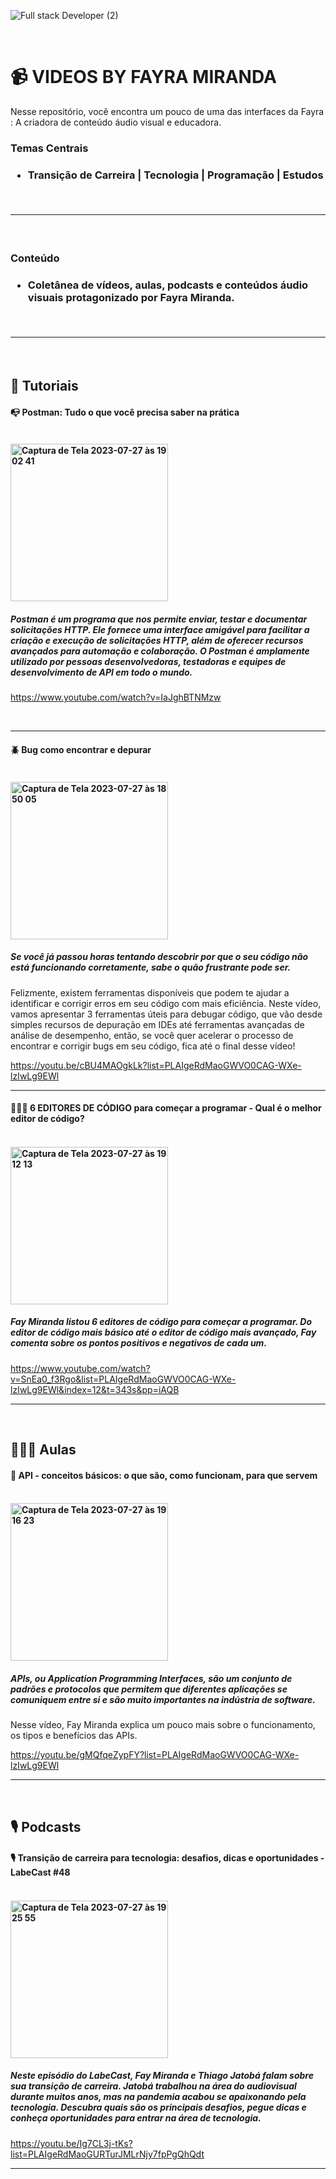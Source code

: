 
![Full stack Developer (2)](https://github.com/MirandaFayra/VIDEOS-BY-FAYRA-MIRANDA/assets/52434685/936af2d4-58ed-49e6-a40b-fa202aafaa07)

<br>

# 📹 VIDEOS BY FAYRA MIRANDA

Nesse repositório, você encontra um pouco de uma das interfaces da Fayra : A criadora de conteúdo áudio visual e educadora.
<br>
<h3>Temas Centrais <h3/>

* Transição de Carreira | Tecnologia | Programação | Estudos
<br>

-----------------------
<br>
<h3> Conteúdo <h3/>

* Coletânea de vídeos, aulas, podcasts e conteúdos áudio visuais protagonizado por Fayra Miranda. 
<br>

-----------------------
<br>
<h2>🌟 Tutoriais 

<br>

<h4> 📭 Postman: Tudo o que você precisa saber na prática <h4/>
  
<br>
<img width="252" alt="Captura de Tela 2023-07-27 às 19 02 41" src="https://github.com/MirandaFayra/VIDEOS-BY-FAYRA-MIRANDA/assets/52434685/7654b558-805a-42b3-8c1e-eaaf67b0e3f0">


<br>

##### Postman é um programa que nos permite enviar, testar e documentar solicitações HTTP. Ele fornece uma interface amigável para facilitar a criação e execução de solicitações HTTP, além de oferecer recursos avançados para automação e colaboração. O Postman é amplamente utilizado por pessoas desenvolvedoras, testadoras e equipes de desenvolvimento de API em todo o mundo.

<https://www.youtube.com/watch?v=IaJghBTNMzw>

<br>

-----------------------


<h4> 🪲 Bug como encontrar e depurar <h4/>
<br>
<img width="252" alt="Captura de Tela 2023-07-27 às 18 50 05" src="https://github.com/MirandaFayra/VIDEOS-BY-FAYRA-MIRANDA/assets/52434685/a1cd0506-cbf8-428e-b1d1-08ec53391ca1">
<br>

##### Se você já passou horas tentando descobrir por que o seu código não está funcionando corretamente, sabe o quão frustrante pode ser.
Felizmente, existem ferramentas disponíveis que podem te ajudar a identificar e corrigir erros em seu código com mais eficiência.
Neste vídeo, vamos apresentar 3 ferramentas úteis para debugar código, que vão desde simples recursos de depuração em IDEs até ferramentas avançadas de análise de desempenho, então, se você quer acelerar o processo de encontrar e corrigir bugs em seu código, fica até o final desse vídeo!

<https://youtu.be/cBU4MAOgkLk?list=PLAIgeRdMaoGWVO0CAG-WXe-lzIwLg9EWl>

-----------------------

<h4> 👩🏽‍💻 6 EDITORES DE CÓDIGO para começar a programar - Qual é o melhor editor de código? <h4/>
<br>
<img width="252" alt="Captura de Tela 2023-07-27 às 19 12 13" src="https://github.com/MirandaFayra/VIDEOS-BY-FAYRA-MIRANDA/assets/52434685/447ebddb-776d-474f-b895-c3f6ceb36fc2">


<br>

##### Fay Miranda listou 6 editores de código para começar a programar. Do editor de código mais básico até o editor de código mais avançado, Fay comenta sobre os pontos positivos e negativos de cada um.

<https://www.youtube.com/watch?v=SnEa0_f3Rgo&list=PLAIgeRdMaoGWVO0CAG-WXe-lzIwLg9EWl&index=12&t=343s&pp=iAQB>

-----------------------
<br>

<h2>👩🏽‍🏫 Aulas
<br>

<h4> 📲 API - conceitos básicos: o que são, como funcionam, para que servem <h4/>
<br>
  
<img width="252" alt="Captura de Tela 2023-07-27 às 19 16 23" src="https://github.com/MirandaFayra/VIDEOS-BY-FAYRA-MIRANDA/assets/52434685/f181be64-b1e7-402c-98b5-fc69292d0746">

<br>

##### APIs, ou Application Programming Interfaces, são um conjunto de padrões e protocolos que permitem que diferentes aplicações se comuniquem entre si e são muito importantes na indústria de software. 

Nesse vídeo, Fay Miranda explica um pouco mais sobre o funcionamento, os tipos e benefícios das APIs.


<https://youtu.be/gMQfqeZypFY?list=PLAIgeRdMaoGWVO0CAG-WXe-lzIwLg9EWl>

-------------------------
<br>
<h2>🎙️ Podcasts
<br>

<h4> 🎙️ Transição de carreira para tecnologia: desafios, dicas e oportunidades - LabeCast #48 <h4/>
<br>
  
<img width="252" alt="Captura de Tela 2023-07-27 às 19 25 55" src="https://github.com/MirandaFayra/VIDEOS-BY-FAYRA-MIRANDA/assets/52434685/8603311c-36e4-4869-b857-caf8c45913d0">


<br>

##### Neste episódio do LabeCast, Fay Miranda e Thiago Jatobá falam sobre sua transição de carreira. Jatobá trabalhou na área do audiovisual durante muitos anos, mas na pandemia acabou se apaixonando pela tecnologia. Descubra quais são os principais desafios, pegue dicas e conheça oportunidades para entrar na área de tecnologia.

<https://youtu.be/Ig7CL3j-tKs?list=PLAIgeRdMaoGURTurJMLrNjy7fpPgQhQdt>

-------------------------


